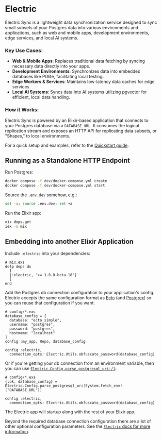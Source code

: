# Electric

Electric Sync is a lightweight data synchronization service designed to sync small subsets of your Postgres data into various environments and applications, such as web and mobile apps, development environments, edge services, and local AI systems.

### Key Use Cases:

- **Web & Mobile Apps**: Replaces traditional data fetching by syncing necessary data directly into your apps.
- **Development Environments**: Synchronizes data into embedded databases like PGlite, facilitating local testing.
- **Edge Workers & Services**: Maintains low-latency data caches for edge services.
- **Local AI Systems**: Syncs data into AI systems utilizing pgvector for efficient, local data handling.

### How it Works:

Electric Sync is powered by an Elixir-based application that connects to your Postgres database via a `DATABASE_URL`. It consumes the logical replication stream and exposes an HTTP API for replicating data subsets, or "Shapes," to local environments.

For a quick setup and examples, refer to the [Quickstart guide](https://electric-sql.com/docs/quickstart).

## Running as a Standalone HTTP Endpoint

Run Postgres:

```sh
docker compose -f dev/docker-compose.yml create
docker compose -f dev/docker-compose.yml start
```

Source the `.env.dev` somehow, e.g.:

```sh
set -a; source .env.dev; set +a
```

Run the Elixir app:

```sh
mix deps.get
iex -S mix
```

## Embedding into another Elixir Application

Include `:electric` into your dependencies:

    # mix.exs
    defp deps do
      [
      {:electric, ">= 1.0.0-beta.18"}
      ]
    end

Add the Postgres db connection configuration to your application's config.
Electric accepts the same configuration format as
[Ecto](https://hexdocs.pm/ecto/Ecto.html) (and
[Postgrex](https://hexdocs.pm/postgrex/Postgrex.html#start_link/1)) so you can
reuse that configuration if you want:

    # config/*.exs
    database_config = [
      database: "ecto_simple",
      username: "postgres",
      password: "postgres",
      hostname: "localhost"
    ]
    config :my_app, Repo, database_config

    config :electric,
      connection_opts: Electric.Utils.obfuscate_password(database_config)

Or if you're getting your db connection from an environment variable, then you
can use
[`Electric.Config.parse_postgresql_uri!/1`](https://hexdocs.pm/electric/Electric.Config.html#parse_postgresql_uri!/1):

    # config/*.exs
    {:ok, database_config} = Electric.Config.parse_postgresql_uri(System.fetch_env!("DATABASE_URL"))

    config :electric,
      connection_opts: Electric.Utils.obfuscate_password(database_config)

The Electric app will startup along with the rest of your Elixir app.

Beyond the required database connection configuration there are a lot of other
optional configuration parameters. See the [`Electric` docs for more
information](https://hexdocs.pm/electric/Electric.html).
